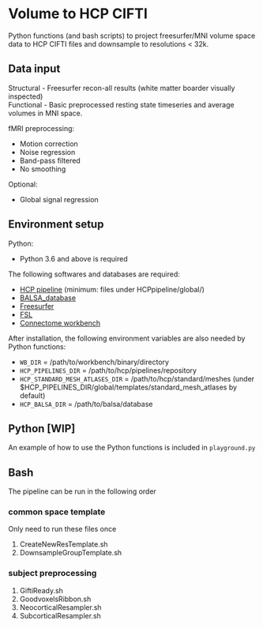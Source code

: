 # Volume to HCP CIFTI
Python functions (and bash scripts) to project freesurfer/MNI volume space data to HCP CIFTI files and downsample to resolutions < 32k.

## Data input
Structural - Freesurfer recon-all results (white matter boarder visually inspected)  
Functional - Basic preprocessed resting state timeseries and average volumes in MNI space.   

fMRI preprocessing:
 - Motion correction
 - Noise regression
 - Band-pass filtered
 - No smoothing

Optional: 
 - Global signal regression

## Environment setup
Python:
- Python 3.6 and above is required

The following softwares and databases are required:
- [HCP pipeline](https://github.com/Washington-University/HCPpipelines) (minimum: files under HCPpipeline/global/)
- [BALSA_database](https://balsa.wustl.edu/study/show/WG33)
- [Freesurfer](https://surfer.nmr.mgh.harvard.edu/fswiki/DownloadAndInstall)
- [FSL](https://fsl.fmrib.ox.ac.uk)
- [Connectome workbench](https://www.humanconnectome.org/software/connectome-workbench)

After installation, the following environment variables are also needed by Python functions:
- `WB_DIR` = /path/to/workbench/binary/directory
- `HCP_PIPELINES_DIR` = /path/to/hcp/pipelines/repository
- `HCP_STANDARD_MESH_ATLASES_DIR` = /path/to/hcp/standard/meshes (under $HCP_PIPELINES_DIR/global/templates/standard_mesh_atlases by default)
- `HCP_BALSA_DIR` = /path/to/balsa/database

## Python [WIP]
An example of how to use the Python functions is included in `playground.py`

## Bash
The pipeline can be run in the following order
### common space template
Only need to run these files once
1. CreateNewResTemplate.sh
2. DownsampleGroupTemplate.sh

### subject preprocessing
1. GiftiReady.sh
2. GoodvoxelsRibbon.sh
3. NeocorticalResampler.sh
4. SubcorticalResampler.sh
